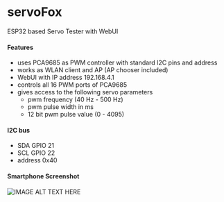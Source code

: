 # servoFox
ESP32 based Servo Tester with WebUI
#### Features
* uses PCA9685 as PWM controller with standard I2C pins and address
* works as WLAN client and AP (AP chooser included)
* WebUI with IP address 192.168.4.1
* controls all 16 PWM ports of PCA9685
* gives access to the following servo parameters
  * pwm frequency (40 Hz - 500 Hz)
  * pwm pulse width in ms
  * 12 bit pwm pulse value (0 - 4095)
#### I2C bus
* SDA GPIO 21
* SCL GPIO 22
* address 0x40
#### Smartphone Screenshot
![IMAGE ALT TEXT HERE](https://www.dorstel.de/github/servoFox_v1.0.png)
